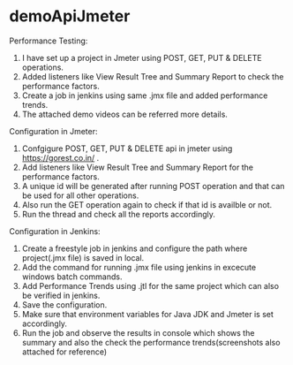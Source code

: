 # demoApiJmeter
Performance Testing:
1. I have set up a project in Jmeter using POST, GET, PUT & DELETE operations.
2. Added listeners like View Result Tree and Summary Report to check the performance factors.
3. Create a job in jenkins using same .jmx file and added performance trends.
4. The attached demo videos can be referred more details.

Configuration in Jmeter:
1. Confgigure POST, GET, PUT & DELETE api in jmeter using https://gorest.co.in/ .
2. Add listeners like View Result Tree and Summary Report for the performance factors.
3. A unique id will be generated after running POST operation and that can be used for all other operations.
4. Also run the GET operation again to check if that id is availble or not.
6. Run the thread and check all the reports accordingly.

Configuration in Jenkins:
1. Create a freestyle job in jenkins and configure the path where project(.jmx file) is saved in local.
2. Add the command for running .jmx file using jenkins in excecute windows batch commands.
3. Add Performance Trends using .jtl for the same project which can also be verified in jenkins.
4. Save the configuration.
7. Make sure that environment variables for Java JDK and Jmeter is set accordingly.
8. Run the job and observe the results in console which shows the summary and also the check the performance trends(screenshots also attached for reference)
